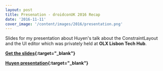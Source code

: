 ```yaml
---
layout: post
title: Presenation - droidconUK 2016 Recap
date: '2016-11-11'
cover_image: '/content/images/2016/presentation.png'
---
```


Slides for my presentation about Huyen's talk about the ConstraintLayout and the UI editor which was privately held at **OLX Lisbon Tech Hub**.


**[Get the slides](https://docs.google.com/presentation/d/1GEsvJDsqZ-5VW6KGoNLU8GFHmDuH11PC8s_8VHqHIV8/edit?usp=sharing){:target="_blank"}**

**[Huyen presentation](https://skillsmatter.com/skillscasts/8711-a-new-view-layout-editor-constraintlayout#video){:target="_blank"}**

